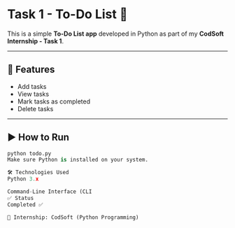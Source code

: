 # Task 1 - To-Do List 📝

This is a simple **To-Do List app** developed in Python as part of my **CodSoft Internship - Task 1**.

---

## 🔧 Features

- Add tasks
- View tasks
- Mark tasks as completed
- Delete tasks

---

## ▶️ How to Run

```python
python todo.py
Make sure Python is installed on your system.

🛠 Technologies Used
Python 3.x

Command-Line Interface (CLI
✅ Status
Completed ✅

📅 Internship: CodSoft (Python Programming)
